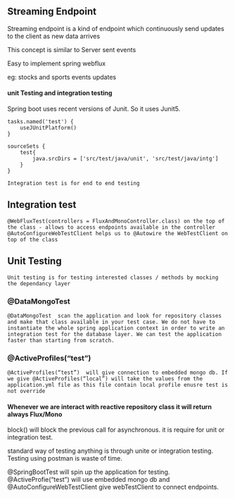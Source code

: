 ## Streaming Endpoint

Streaming endpoint is a kind of endpoint which continuously send updates to the client as new data arrives

This concept is similar to Server sent events

Easy to implement spring webflux

eg: stocks and sports events updates

####  unit Testing and integration testing 

Spring boot uses recent versions of Junit. So it uses Junit5.

    tasks.named('test') {
	    useJUnitPlatform()
    }

    sourceSets {
        test{
            java.srcDirs = ['src/test/java/unit', 'src/test/java/intg']
        }
    }

    Integration test is for end to end testing

## Integration test

    @WebFluxTest(controllers = FluxAndMonoController.class) on the top of the class - allows to access endpoints available in the controller
    @AutoConfigureWebTestClient helps us to @Autowire the WebTestClient on top of the class

## Unit Testing

    Unit testing is for testing interested classes / methods by mocking the dependancy layer

### @DataMongoTest
    @DataMongoTest  scan the application and look for repository classes and make that class available in your test case. We do not have to instantiate the whole spring application context in order to write an integration test for the database layer. We can test the application faster than starting from scratch.

### @ActiveProfiles(“test”)
    @ActiveProfiles(“test”)  will give connection to embedded mongo db. If we give @ActiveProfiles(“local”) will take the values from the application.yml file as this file contain local profile enusre test is not override

#### Whenever we are interact with reactive repository class it will return always Flux/Mono

block() will block the previous call for asynchronous. it is require for unit or integration test.

standard way of testing anything is through unite or integration testing. Testing using postman is waste of time.

@SpringBootTest will spin up the application for testing. @ActiveProfie(“test”) will use embedded mongo db and @AutoConfigureWebTestClient give webTestClient to connect endpoints.


